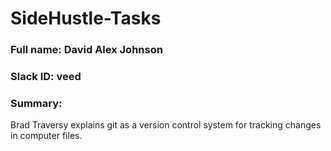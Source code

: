 # SideHustle-Tasks

### Full name: David Alex Johnson

### Slack ID: veed

### Summary: 
Brad Traversy explains git as a version control system for tracking changes in computer files.
